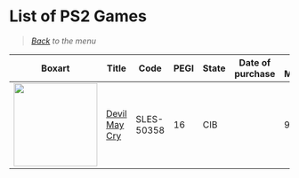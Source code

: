 # List of PS2 Games


> *[Back](../games.md) to the menu*



| Boxart | Title | Code | PEGI | State | Date of purchase | Score Metacritic | Description |  
| --- | --- | --- | --- | --- | --- | --- | --- |
| <img src="https://images.launchbox-app.com//648eb043-2965-45f7-be8c-8df7f873cd9d.jpg" width="150"> | [Devil May Cry](https://en.wikipedia.org/wiki/Devil_May_Cry_(video_game)) | SLES-50358 | 16 | CIB | | 94 | Edition Platinum |
